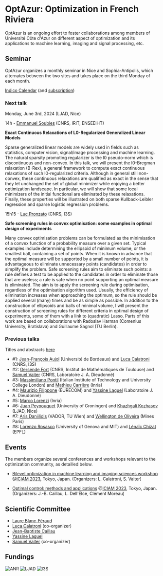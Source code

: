 # OptAzur: Optimization in French Riviera

OptAzur is an ongoing effort to foster collaborations among members of Université Côte d'Azur on different aspect of optimization and its applications to machine learning, imaging and signal processing, etc. 

## Seminar

OptAzur organizes a monthly seminar in Nice and Sophia-Antipolis, which alternates between the two sites and takes place on the third Monday of each month.

[Indico Calendar](https://indico.math.cnrs.fr/category/674) (and [subscription](https://indico.math.cnrs.fr/category/674/events.ics?user_token=5028_H1YM2-rmITmgW7O10-SgrDIW0sQWLtM6EhJMmJy1u5A))

### Next talk

Monday, June 3rd, 2024 (LJAD, Nice)

14h - [Emmanuel Soubies](https://www.irit.fr/~Emmanuel.Soubies/) (CNRS, IRIT, ENSEEIHT)

**Exact Continuous Relaxations of L0-Regularized Generalized Linear Models**

Sparse generalized linear models are widely used in fields such as statistics, computer vision, signal/image processing and machine learning. The natural sparsity promoting regularizer is the l0 pseudo-norm which is discontinuous and non-convex. In this talk, we will present the l0-Bregman relaxation (B-Rex), a general framework to compute exact continuous relaxations of such l0-regularized criteria. Although in general still non-convex, these continuous relaxations are qualified as exact in the sense that they let unchanged the set of global minimizer while enjoying a better optimization landscape. In particular, we will show that some local minimizers of the initial functional are eliminated by these relaxations. Finally, these properties will be illustrated on both sparse Kullback-Leibler regression and sparse logistic regression problems.

15h15 - [Luc Pronzato](https://sites.google.com/view/luc-pronzato-fr/accueil) (CNRS, I3S)

**Safe screening rules in convex optimisation: some examples in optimal design of experiments**

Many convex optimisation problems can be formulated as the minimisation of a convex function of a probability measure over a given set. Typical examples include determining the ellipsoid of minimum volume, or the smallest ball, containing a set of points. When it is known in advance that the optimal measure will be supported by a small number of points, it is advantageous to eliminate unnecessary points (candidates) in order to simplify the problem. Safe screening rules aim to eliminate such points: a rule defines a test to be applied to the candidates in order to eliminate those that are useless; a rule is safe when no point supporting an optimal measure is eliminated. The aim is to apply the screening rule during optimisation, regardless of the optimisation algorithm used. Usually, the efficiency of elimination increases when approaching the optimum, so the rule should be applied several (many) times and be as simple as possible. In addition to the construction of ellipsoids and balls of minimal volume, I will present the construction of screening rules for different criteria in optimal design of experiments, some of them with a link to (quadratic) Lasso. Parts of this work are based on  collaborations with Radoslav Harman (Comenius University, Bratislava) and Guillaume Sagnol (TU Berlin).

### Previous talks

Titles and abstracts [here](/previous)

- #1: [Jean-François Aujol](https://www.math.u-bordeaux.fr/~jaujol/) (Université de Bordeaux) and [Luca Calatroni](https://sites.google.com/view/lucacalatroni/home) (CNRS, I3S)
- #2: [Gersende Fort](https://perso.math.univ-toulouse.fr/gfort/) (CNRS, Institut de Mathématiques de Toulouse) and [Samuel Vaiter](https://samuelvaiter.com) (CNRS, Laboratoire J. A. Dieudonné)
- #3: [Massimiliano Pontil](https://www.iit.it/people-details/-/people/massimiliano-pontil) (Italian Institute of Technology and University College London) and [Mathieu Carrière](https://www-sop.inria.fr/members/Mathieu.Carriere/) (Inria)
- #4: [Maurizio Filippone](https://www.eurecom.fr/~filippon/) (EURECOM) and [Yassine Laguel](https://yassine-laguel.github.io) (Laboratoire J. A. Dieudonné)
- #5: [Marco Lorenzi](https://marcolorenzi.github.io) (Inria)
- #6: [Juan Peypouquet](https://www.rug.nl/staff/j.g.peypouquet/?lang=en) (University of Groningen) and [Khazhgali Kozhasov](https://scholar.google.com/citations?user=cWl9pB0AAAAJ) (LJAD, Nice)
- #7: [Aris Daniilidis](https://www.arisdaniilidis.at) (VADOR, TU Wien) and [Wellington de Oliveira](https://www.oliveira.mat.br) (Mines Paris)
- #8: [Lorenzo Rosasco](https://web.mit.edu/lrosasco/www/) (University of Genova and MIT) and [Lénaïc Chizat](https://lchizat.github.io) (EPFL)

## Events

The members organize several conferences and workshops relevant to the optimization community, as detailled below.

- [Bilevel optimization in machine learning and imaging sciences workshop](https://iciam2023.org/registered_data?id=00400) @[ICIAM 2023](https://iciam2023.org/accepted_ms#00400_Bilevel_optimization_in_machine_learning_and_imaging_sciences), Tokyo, Japan. (Organizers: L. Calatroni, S. Vaiter)

- [Optimal control: methods and applications](https://iciam2023.org/registered_data?id=00731) @[ICIAM 2023](https://iciam2023.org), Tokyo, Japan. (Organizers: J.-B. Caillau, L. Dell'Elce, Clément Moreau)

## Scientific Committee

- [Laure Blanc-Féraud](https://www.i3s.unice.fr/~blancf/)
- [Luca Calatroni](https://sites.google.com/view/lucacalatroni/home) (co-organizer)
- [Jean-Baptiste Caillau](https://caillau.perso.math.cnrs.fr)
- [Yassine Laguel](https://yassine-laguel.github.io)
- [Samuel Vaiter](https://samuelvaiter.com) (co-organizer)

## Fundings

![ANR](/img/anr.png)
![LJAD](/img/ljad.png)
![I3S](/img/i3s.png)